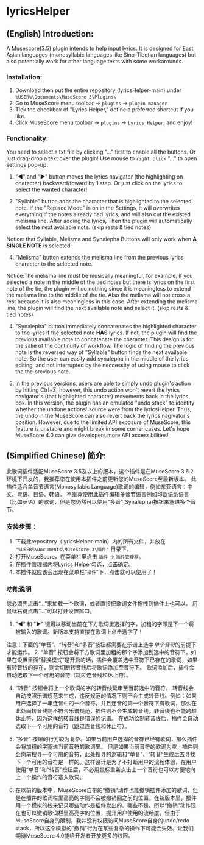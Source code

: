 # lyricsHelper
## (English) Introduction:
A Musescore(3.5) plugin intends to help input lyrics. 
It is designed for East Asian languages (monosyllabic languages like Sino-Tibetian languages) 
but also potentially work for other language texts with some workarounds.

### Installation:
1. Download then put the entire repository (lyricsHelper-main\) under `%USER%\Documents\MuseScore 3\Plugins\`
2. Go to MuseScore menu toolbar -> `plugins` -> `plugin manager`
3. Tick the checkbox of "Lyrics Helper," define a preferred shortcut if you like.
4. Click MuseScore menu toolbar -> `plugins` -> `Lyrics Helper`, and enjoy!

### Functionality:
You need to select a txt file by clicking "..." first to enable all the buttons. Or just drag-drop a text over the plugin!
Use mouse to `right click` "..." to open settings pop-up. 

1. "◀" and "▶" button moves the lyrics navigator (the highlighting on character) backward/foward by 1 step. Or just click on the lyrics to select the wanted character!

2. "Syllable" button adds the character that is highlighted to the selected note. If the "Replace Mode" is on in the Settings, it will overwrites everything if the notes already had lyrics, and will also cut the existed melisma line. 
After adding the lyrics, Then the plugin will automatically select the next available note. (skip rests & tied notes)

Notice: that Syllable, Melisma and Synalepha Buttons will only work when **A SINGLE NOTE** is selected.

4. "Melisma" button extends the melisma line from the previous lyrics character to the selected note. 

Notice:The melisma line must be musically meaningful, for example, if you selected a note in the middle of the tied notes but there is lyrics on the first note of the tie, the plugin will do nothing since it is meaningless to extend the melisma line to the middle of the tie. Also the melisma will not cross a rest because it is also meaningless in this case. 
After extending the melisma line, the plugin will find the next available note and select it. (skip rests & tied notes)

4. "Synalepha" button immediately concatenates the highlighted character to the lyrics if the selected note **HAS** lyrics. If not, the plugin will find the previous available note to concatenate the character.
This design is for the sake of the continuity of workflow. The logic of finding the previous note is the reversed way of "Syllable" button finds the next available note. So the user can easily add synalepha in the middle of the lyrics editing, and not interrupted by the neccessity of using mouse to click the the previous note.

5. In the previous versions, users are able to simply undo plugin's action by hitting Ctrl+Z, however, this undo action won't revert the lyrics navigator's (that highlighted character) movements back in the lyrics box. In this version, the plugin has an emulated "undo stack" to identity whether the undone actions' source were from the lyricsHelper. Thus, the undo in the MuseScore can also revert back the lyrics nagivator's position. However, due to the limited API exposure of MuseScore, this feature is unstable and might break in some corner cases. Let's hope MuseScore 4.0 can give developers more API accessibilities!

## (Simplified Chinese) 简介:
此歌词插件适配MuseScore 3.5及以上的版本，这个插件是在MuseScore 3.6.2环境下开发的，我推荐您在使用本插件之前更新您的MuseScore至最新版本。
此插件适合单音节语言(Monosyllabic Language)歌词的编辑，例如东亚语言：中文、粤语、日语、韩语。
不推荐使用此插件编辑多音节语言例如印欧语系语言（比如英语）的歌词，但是您仍然可以使用“多音”(Synalepha)按钮来塞进多个音节。

### 安装步骤：
1. 下载此repository（lyricsHelper-main）内的所有文件，并放在 `"%USER%\Documents\MuseScore 3\插件"` 目录下。
2. 打开MuseScore，在菜单栏里点击 `插件` -> `插件管理器`。
3. 在插件管理器内将Lyrics Helper勾选，点击确定。
4. 本插件就应该会出现在菜单栏“`插件`”下，点击就可以使用了！

### 功能说明
您必须先点击“...”来加载一个歌词，或者直接把歌词文件拖拽到插件上也可以。
用鼠标右键点击“...”可以打开设置窗口。

1. "◀" 和 "▶" 键可以移动当前在下方歌词里选择的字，加粗的字即是下一个将被输入的歌词。新版本支持直接在歌词上点击选字了！

注意：下面的“单音”、“转音”和“多音”按钮都需要在乐谱上选中*单个音符*的前提下才能运作。
2. “单音” 按钮会将下方歌词里加粗的那个字添加到选中的音符下。如果在设置里面“替换模式”是开启的话，插件会覆盖选中音符下已存在的歌词，如果有转音线的存在，则会切断转音线后将歌词添加至音符下。
歌词添加后，插件会自动选取下一个可用的音符（跳过连音线和休止符）。

4. “转音” 按钮会将上一个歌词的字的转音线延申至当前选中的音符。
转音线会自动按照乐谱规范来生成，违反规范的情况下则不会生成转音线。例如：如果用户选择了一串连音中的一个音符，并且连音的第一个音符下有歌词，那么在此处画转音线则不符合乐谱规范，插件则不会生成转音线。转音线也不能跨越休止符，因为这样的转音线是错误的记谱。
在成功绘制转音线后，插件会自动选取下一个可用的音符（跳过连音线和休止符）。

4. “多音” 按钮的行为较为复杂。如果当前用户选择的音符已经有歌词，那么插件会将加粗的字塞进当前音符的歌词里。
但是如果当前音符的歌词为空，插件则会向前搜寻一个可用的音符，此处搜寻的逻辑和“单音”、“转音”生成后去寻找下一个可用的音符是一样的。这样设计是为了不打断用户的流畅体验，在用户使用“单音”和“转音”按钮后，不必用鼠标重新点击上一个音符也可以方便地向上一个操作的音符塞入歌词。

5. 在以前的版本中，MuseScore自带的“撤销”动作也能撤销插件添加的歌词，但是在插件的歌词栏里高亮的字则不会被撤销回之前的位置。在新版本里，插件用一个模拟的栈来记录哪些动作是插件发出的、哪些不是。所以“撤销”动作现在也可以撤销歌词栏里高亮字的位置，提升用户使用的流畅度。但由于MuseScore自身的限制，我并没有权限访问MuseScore自身的undo/redo stack，所以这个模拟的“撤销”行为在某些复杂的操作下可能会失效。让我们期待MuseScore 4.0能给开发者开放更多的权限。
